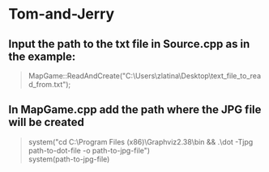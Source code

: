 # Tom-and-Jerry

## Input the path to the txt file in Source.cpp as in the example: ##
> MapGame::ReadAndCreate("C:\\Users\\zlatina\\Desktop\\text_file_to_read_from.txt");

## In MapGame.cpp add the path where the JPG file will be created ##
> system("cd C:\\Program Files (x86)\\Graphviz2.38\\bin && .\\dot -Tjpg path-to-dot-file -o path-to-jpg-file")   
> system(path-to-jpg-file)   


